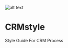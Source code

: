 ![alt text](https://github.com/mdbaatl/assets/mdba-logo-300x240.jpg "Logo Title Text 1") 
# CRMstyle
Style Guide For CRM Process

